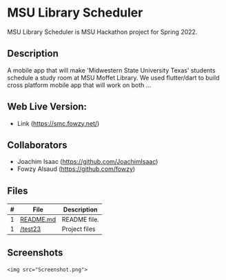 # MSU Library Scheduler
MSU Library Scheduler is MSU Hackathon project for Spring 2022.
## Description
A mobile app that will make 'Midwestern State University Texas' students schedule a study room at MSU Moffet Library. We used flutter/dart to build cross platform mobile app that will work on both … 
## Web Live Version:
  - Link (https://smc.fowzy.net/)
## Collaborators
  - Joachim Isaac (https://github.com/JoachimIsaac)
  - Fowzy Alsaud (https://github.com/fowzy)
## Files
|   #   | File            | Description                                        |
| :---: | --------------- | -------------------------------------------------- |
|   1   | [README.md](README.md)         | README file.      |
|   1   | [/test23](/test23)         | Project files      |
## Screenshots
    <img src="Screenshot.png">

